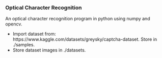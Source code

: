 ### Optical Character Recognition

An optical character recognition program in python using numpy and opencv.

<ul>
<li>Import dataset from: https://www.kaggle.com/datasets/greysky/captcha-dataset. Store in ./samples.
<li>Store dataset images in ./datasets.
</ul>
